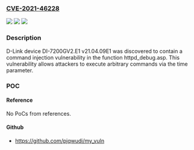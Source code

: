 ### [CVE-2021-46228](https://cve.mitre.org/cgi-bin/cvename.cgi?name=CVE-2021-46228)
![](https://img.shields.io/static/v1?label=Product&message=n%2Fa&color=blue)
![](https://img.shields.io/static/v1?label=Version&message=n%2Fa&color=blue)
![](https://img.shields.io/static/v1?label=Vulnerability&message=n%2Fa&color=brighgreen)

### Description

D-Link device DI-7200GV2.E1 v21.04.09E1 was discovered to contain a command injection vulnerability in the function httpd_debug.asp. This vulnerability allows attackers to execute arbitrary commands via the time parameter.

### POC

#### Reference
No PoCs from references.

#### Github
- https://github.com/pjqwudi/my_vuln

